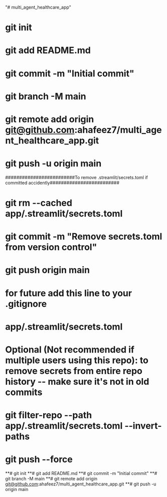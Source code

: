 "# multi_agent_healthcare_app" 
# git init
# git add README.md
# git commit -m "Initial commit"
# git branch -M main
# git remote add origin git@github.com:ahafeez7/multi_agent_healthcare_app.git
# git push -u origin main
#########################To remove .streamlit/secrets.toml if committed accidently#########################
# git rm --cached app/.streamlit/secrets.toml
# git commit -m "Remove secrets.toml from version control"
# git push origin main
# for future add this line to your .gitignore
# app/.streamlit/secrets.toml
# Optional (Not recommended if multiple users using this repo): to remove secrets from entire repo history -- make sure it's not in old commits
# git filter-repo --path app/.streamlit/secrets.toml --invert-paths
# git push --force
**# git init
**# git add README.md
**# git commit -m "Initial commit"
**# git branch -M main
**# git remote add origin git@github.com:ahafeez7/multi_agent_healthcare_app.git
**# git push -u origin main